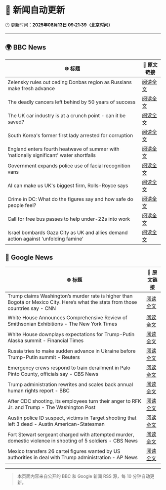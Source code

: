 # 🧠 新闻自动更新

🕒 更新时间：**2025年08月13日 09:21:39（北京时间）**

---

## 🌍 BBC News

| 🌐 标题 | 🔗 原文链接 |
|--------|-------------|
| Zelensky rules out ceding Donbas region as Russians make fresh advance | [阅读全文](https://www.bbc.com/news/articles/c4g6qd3k2peo?at_medium=RSS&at_campaign=rss) |
| The deadly cancers left behind by 50 years of success | [阅读全文](https://www.bbc.com/news/articles/c5ypkrzyxd1o?at_medium=RSS&at_campaign=rss) |
| The UK car industry is at a crunch point - can it be saved? | [阅读全文](https://www.bbc.com/news/articles/c23p028p200o?at_medium=RSS&at_campaign=rss) |
| South Korea's former first lady arrested for corruption | [阅读全文](https://www.bbc.com/news/articles/cz71rp7yn05o?at_medium=RSS&at_campaign=rss) |
| England enters fourth heatwave of summer with 'nationally significant' water shortfalls | [阅读全文](https://www.bbc.com/news/articles/czerrzdewzxo?at_medium=RSS&at_campaign=rss) |
| Government expands police use of facial recognition vans | [阅读全文](https://www.bbc.com/news/articles/cj4wy21dwkwo?at_medium=RSS&at_campaign=rss) |
| AI can make us UK's biggest firm, Rolls-Royce says | [阅读全文](https://www.bbc.com/news/articles/ce8772d4jzgo?at_medium=RSS&at_campaign=rss) |
| Crime in DC: What do the figures say and how safe do people feel? | [阅读全文](https://www.bbc.com/news/videos/cewynn7krj1o?at_medium=RSS&at_campaign=rss) |
| Call for free bus passes to help under-22s into work | [阅读全文](https://www.bbc.com/news/articles/c9877kg42wjo?at_medium=RSS&at_campaign=rss) |
| Israel bombards Gaza City as UK and allies demand action against 'unfolding famine' | [阅读全文](https://www.bbc.com/news/articles/clyj0dd0qj9o?at_medium=RSS&at_campaign=rss) |

## 📰 Google News

| 🌐 标题 | 🔗 原文链接 |
|--------|-------------|
| Trump claims Washington’s murder rate is higher than Bogotá or Mexico City. Here’s what the stats from those countries say - CNN | [阅读全文](https://news.google.com/rss/articles/CBMimwFBVV95cUxOUXd0TEhSalNBem90Wm0zVkxpalJRSWJNYmg4eFM3b0JHU1lUV2JLMldVMWloRzNlMEN1aDNRRldwMVR0UGZ3dnY2azRhY1hqSUJzbUNLOUZBMFdIOFFTaWN4VXRSTnVPbmVVWXZEaWE1QmpzeWtRVFlqQ0M2T05wdmdmZWlsRE9Pb3ZQcUlZMWpmSXJqeUJKYktoNNIBoAFBVV95cUxOYlNmNHB5SDd3cVFyQzJpRFhmMlczd2x4YTVwMGhSSWh0a2VNMkpEMHJTMGxrWTY3a1FjMl8zWjltWkRkS2pPM2xxUGZBaTB5QjBmMjhFeWJyTkttR3VYYXV6Y3RidTc1RkQwV3dtUEs1LVEzVXdKMjZPNDdaZWFjY1loaUItX2oyV0pHd0N5NEQ3SV9UMzFRUnFGYzRSQVV1?oc=5) |
| White House Announces Comprehensive Review of Smithsonian Exhibitions - The New York Times | [阅读全文](https://news.google.com/rss/articles/CBMiogFBVV95cUxOX21LYTJsdGQyY1RJMmkzSTdrUTJBbTdFcGNHaTZHaG9VN3Foek03RWwtRVVyVWZSdEtrTzRpa0xMQmQzWS1ITDUxSGdwS2RrWkdXLWdEUUNwXzhJc2VUNnE3ZVEyd1J1YWU4RGxvc1RJdWx4eHBHVU5rUFRxQkluZkU1Y3Q5YU9rbS1IUmRGZDFPQkp4dlRrdm1tN2VjaG5hTWc?oc=5) |
| White House downplays expectations for Trump-Putin Alaska summit - Financial Times | [阅读全文](https://news.google.com/rss/articles/CBMicEFVX3lxTFBSazZPdUxGU21PODFUOGlaOXlmWlBSU2c2akttWnBmNmQ2RjJGZTV4SGlXSW5wUGI5VG5wZnhTTHNrQ3Q4OF9GaHZRVEtsdXREZlBXVVMxRnZ6ZFBjWmFDLTdlSFpmS1RfV0ZpRDd5OGM?oc=5) |
| Russia tries to make sudden advance in Ukraine before Trump-Putin summit - Reuters | [阅读全文](https://news.google.com/rss/articles/CBMitgFBVV95cUxOcHNDOTJMLWZwN181VzM5aVZyWl94ZGg5ejJrVEcyNnZpUWJ4Q3F0dktuNVRsNWx0cFF4Y3FKMHBxTm1XQjd4aU1vU1lkT2E0RURwb01ZRm9ESmRwSWpNQlFoQk9rclZ1dkxLNHhtLVk0ZFVNazByaF9Rb0tjRUxhVWtIVHo2b2ZZQjJsQ3hoZVJRdU9aWWtZZ3hHQ0VNV05qNFppQlNrRkphdlRLRnh1aVZUMnJrZw?oc=5) |
| Emergency crews respond to train derailment in Palo Pinto County, officials say - CBS News | [阅读全文](https://news.google.com/rss/articles/CBMitAFBVV95cUxQb1hlUTNQcWQwM2tjRlJrb3dYcTZZUTQxeXBwMUk5enVmbEpEeUFmYjBlQUdTOXh6NjRpZ1FBNUxsOHAydVFWdTA4TFNmakQ5WEM1M1BENVlXR0dvX3NtVzl5eUgzYllxdkdYcmxvYkM0NDNQWndiWVZQX3BmY29hMWRwTVFxUHNBT1ppM2FzS05GcHNSODEwdmszdTVfNzc3eEVfOGFuV1dUWWZsZjREaVR0QkI?oc=5) |
| Trump administration rewrites and scales back annual human rights report - BBC | [阅读全文](https://news.google.com/rss/articles/CBMiWkFVX3lxTFBBV190SC1JekNZMkhwUVJFaHQzbW5XR1I3Z2RXbHJWcjI2bkZMUHk4dkhCbTZTMU1CRG9uYUk5UVFiQVIxVzNxcXhfSnNZbF9ncnB4N1Jzb0VHUdIBX0FVX3lxTE1Ja01LVW43U2x5V2R1YV9IR0xlajZlNHVMcm1aUkNXY25xM1FiUGc3SmNLcmhhNXcyYWFqTV9RczMwYktyNDQwVWF5LXdVUDgtSHZlNHpnd1VVenNPNlBR?oc=5) |
| After CDC shooting, its employees turn their anger to RFK Jr. and Trump - The Washington Post | [阅读全文](https://news.google.com/rss/articles/CBMiigFBVV95cUxPSTV1U3NtdmJselozWHdqU2NBV1RCWndYYkFKV01LamQ2dzk3OEV3WWRpTWNlY2Z0V005Z0FMd2haclNsU215Skd0cllXSkwtNElOVWd4eDYzcF9kN3RZcTIzWjQxUXE2SVFkVUlXUlRQZkE2QzRjR21BRjVrcDhzTTVEVlViVmdmR3c?oc=5) |
| Austin police ID suspect, victims in Target shooting that left 3 dead - Austin American-Statesman | [阅读全文](https://news.google.com/rss/articles/CBMikgFBVV95cUxPVmNDejdKSlJJWkpTU0hTeUZaZFRObm5xWDhDaTZJclBoZFFEUWRxeXFfWUxua0lmeG1QZXBiOFVYb3NneWxILU13a1VIOWVpb19BT1VKeU5BWFlMZ0h2VV9NRUZGLW96R3AtTERWS0xpc1liM1JGRGdxcGxtUHNaanJPODdXNTN6TG5jVHNIX3V6Zw?oc=5) |
| Fort Stewart sergeant charged with attempted murder, domestic violence in shooting of 5 soldiers - CBS News | [阅读全文](https://news.google.com/rss/articles/CBMiqgFBVV95cUxQUGpBbUUyUlFiVUw1a1BIazhYUU1OMlIxQ05zbGNOanNoWmx4R1AyU1ppUUtKenE0LXpualdDSUpCREt5YTZUV3VNa1RWZzdseGNIT3Bya1UwQjRaMDVuZ3FSQm15NVk0RWZHY1FqRUdGMVBOektBajJEU3oxQzg1ZGlsZHY2Q0dzaE8yWEw0UkZCbEdlVlJ3UDRyd25iRlBVTWpQeHA4eUlTd9IBrwFBVV95cUxOS0t0UEJ5aDhvbktWZ01aUkxwYkZsejc5UERESkRyU3ZMN1hGMjhTdmg0a0pBV215cXdrUi1NQktmRTluSXUwTWtuaEozTU44NldmRV9KMWFwRm1JbURVR0pfWmw1ekJwQjluY1dtOHdVempiTVhtQW1iVTRpOEltczJzNl92Wi15NjdGX2VkTjF5OUNCNVd1SUpBS0ZNS3IxT1U3b09iX1NVclR3d0hJ?oc=5) |
| Mexico transfers 26 cartel figures wanted by US authorities in deal with Trump administration - AP News | [阅读全文](https://news.google.com/rss/articles/CBMiswFBVV95cUxQMGJLYzQwYkF6d2JpYWp0R0RIeDM5VEZpMDVnWTVyRGZibWZ4SmNDdGNwMW55SmF4NF91Ym00dG9FT3RZSW9EeUdkZVE0djFyNUVKT0FOMGZTeUt5a3FRWDVZZF9xaENTdU9taktKcnhQeVZmUTMxdW8yd1lKTk1LSDRVcGh0Znl0bkp2R1RTbXRPV01KcWlLa0Y3bU0zcEhxdHB1T1VVTUowT09mb1VwQW1URQ?oc=5) |

---
> 本页面内容来自公开的 BBC 和 Google 新闻 RSS 源，每 10 分钟自动更新。